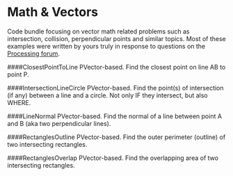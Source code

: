 Math & Vectors
============

Code bundle focusing on vector math related problems such as intersection, collision, perpendicular points and similar topics.
Most of these examples were written by yours truly in response to questions on the [Processing forum](https://forum.processing.org/).

####ClosestPointToLine
PVector-based. Find the closest point on line AB to point P.

####IntersectionLineCircle
PVector-based. Find the point(s) of intersection (if any) between a line and a circle. Not only IF they intersect, but also WHERE.

####LineNormal
PVector-based. Find the normal of a line between point A and B (aka two perpendicular lines).

####RectanglesOutline
PVector-based. Find the outer perimeter (outline) of two intersecting rectangles.

####RectanglesOverlap
PVector-based. Find the overlapping area of two intersecting rectangles.
